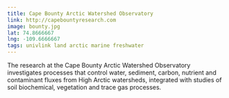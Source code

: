 ```yaml
---
title: Cape Bounty Arctic Watershed Observatory
link: http://capebountyresearch.com
image: bounty.jpg
lat: 74.8666667
lng: -109.6666667
tags: univlink land arctic marine freshwater
---
```


The research at the Cape Bounty Arctic Watershed Observatory investigates processes that control water, sediment,
carbon, nutrient and contaminant fluxes from High Arctic watersheds, integrated with studies of soil biochemical,
vegetation and trace gas processes.
